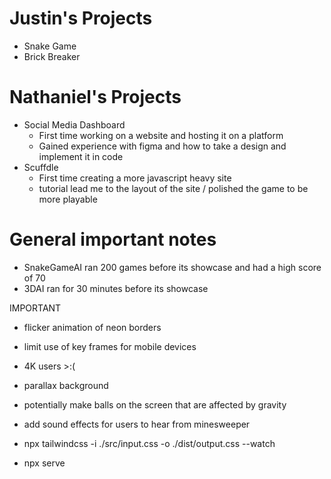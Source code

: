 # Justin's Projects
* Snake Game
* Brick Breaker
# Nathaniel's Projects
* Social Media Dashboard
  * First time working on a website and hosting it on a platform
  * Gained experience with figma and how to take a design and implement it in code
* Scuffdle
  * First time creating a more javascript heavy site
  * tutorial lead me to the layout of the site / polished the game to be more playable

# General important notes
* SnakeGameAI ran 200 games before its showcase and had a high score of 70
* 3DAI ran for 30 minutes before its showcase

IMPORTANT
* flicker animation of neon borders
* limit use of key frames for mobile devices
* 4K users >:(
* parallax background
* potentially make balls on the screen that are affected by gravity
* add sound effects for users to hear from minesweeper

* npx tailwindcss -i ./src/input.css -o ./dist/output.css --watch
* npx serve